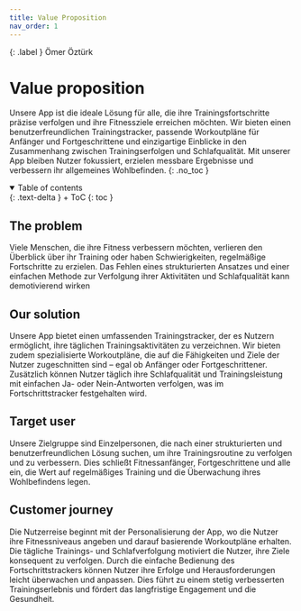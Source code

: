 ```yaml
---
title: Value Proposition
nav_order: 1
---
```


{: .label }
Ömer Öztürk

# Value proposition
Unsere App ist die ideale Lösung für alle, die ihre Trainingsfortschritte präzise verfolgen und ihre Fitnessziele erreichen möchten. Wir bieten einen benutzerfreundlichen Trainingstracker, passende Workoutpläne für Anfänger und Fortgeschrittene und einzigartige Einblicke in den Zusammenhang zwischen Trainingserfolgen und Schlafqualität. Mit unserer App bleiben Nutzer fokussiert, erzielen messbare Ergebnisse und verbessern ihr allgemeines Wohlbefinden.
{: .no_toc }

<details open markdown="block">
{: .text-delta }
<summary>Table of contents</summary>
+ ToC
{: toc }
</details>

## The problem
Viele Menschen, die ihre Fitness verbessern möchten, verlieren den Überblick über ihr Training oder haben Schwierigkeiten, regelmäßige Fortschritte zu erzielen. Das Fehlen eines strukturierten Ansatzes und einer einfachen Methode zur Verfolgung ihrer Aktivitäten und Schlafqualität kann demotivierend wirken

## Our solution
 Unsere App bietet einen umfassenden Trainingstracker, der es Nutzern ermöglicht, ihre täglichen Trainingsaktivitäten zu verzeichnen. Wir bieten zudem spezialisierte Workoutpläne, die auf die Fähigkeiten und Ziele der Nutzer zugeschnitten sind – egal ob Anfänger oder Fortgeschrittener. Zusätzlich können Nutzer täglich ihre Schlafqualität und Trainingsleistung mit einfachen Ja- oder Nein-Antworten verfolgen, was im Fortschrittstracker festgehalten wird.

## Target user
Unsere Zielgruppe sind Einzelpersonen, die nach einer strukturierten und benutzerfreundlichen Lösung suchen, um ihre Trainingsroutine zu verfolgen und zu verbessern. Dies schließt Fitnessanfänger, Fortgeschrittene und alle ein, die Wert auf regelmäßiges Training und die Überwachung ihres Wohlbefindens legen.

## Customer journey
Die Nutzerreise beginnt mit der Personalisierung der App, wo die Nutzer ihre Fitnessniveaus angeben und darauf basierende Workoutpläne erhalten. Die tägliche Trainings- und Schlafverfolgung motiviert die Nutzer, ihre Ziele konsequent zu verfolgen. Durch die einfache Bedienung des Fortschrittstrackers können Nutzer ihre Erfolge und Herausforderungen leicht überwachen und anpassen. Dies führt zu einem stetig verbesserten Trainingserlebnis und fördert das langfristige Engagement und die Gesundheit.